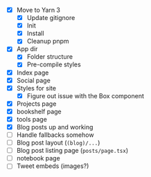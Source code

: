 - [x] Move to Yarn 3
  - [x] Update gitignore
  - [x] Init
  - [x] Install
  - [x] Cleanup pnpm
- [x] App dir
  - [x] Folder structure
  - [x] Pre-compile styles
- [x] Index page
- [x] Social page
- [x] Styles for site
  - [x] Figure out issue with the Box component
- [x] Projects page
- [x] bookshelf page
- [x] tools page
- [x] Blog posts up and working
- [ ] Handle fallbacks somehow
- [ ] Blog post layout (`(blog)/...`)
- [ ] Blog post listing page (`posts/page.tsx`)
- [ ] notebook page
- [ ] Tweet embeds (images?)
